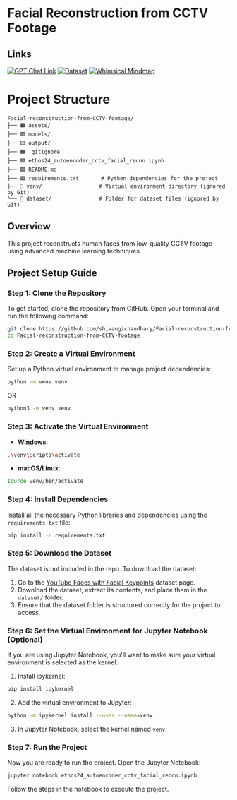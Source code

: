 # Facial Reconstruction from CCTV Footage

## Links

[![GPT Chat Link](https://img.shields.io/badge/GPT%20Chat-Link-00C853?style=for-the-badge&logo=openai&logoColor=white)](https://chatgpt.com/c/66eeaa71-58b0-8010-87bb-8816b1afb335)
[![Dataset](https://img.shields.io/badge/Kaggle-Dataset-1DA1F2?style=for-the-badge&logo=kaggle&logoColor=white)](https://www.kaggle.com/datasets/selfishgene/youtube-faces-with-facial-keypoints)
[![Whimsical Mindmap](https://img.shields.io/badge/Whimsical-Mindmap-FB8C00?style=for-the-badge&logo=whimsical&logoColor=white)](https://whimsical.com/ethos-24-iit-guwahati-4EKrywTGGDVYnw8zFqMWsW)


# Project Structure

```plaintext
Facial-reconstruction-from-CCTV-footage/
├── 🟫 assets/
├── 🟥 models/
├── 🟨 output/
├── 🟧 .gitignore           
├── 🟦 ethos24_autoencoder_cctv_facial_recon.ipynb   
├── 🟩 README.md   
├── 🟪 requirements.txt       # Python dependencies for the project
├── 🔴 venv/                  # Virtual environment directory (ignored by Git)
└── 🔴 dataset/               # Folder for dataset files (ignored by Git)
```


## Overview
This project reconstructs human faces from low-quality CCTV footage using advanced machine learning techniques.

## Project Setup Guide


### Step 1: Clone the Repository
To get started, clone the repository from GitHub. Open your terminal and run the following command:

```bash
git clone https://github.com/shivangichaudhary/Facial-reconstruction-from-CCTV-footage.git
cd Facial-reconstruction-from-CCTV-footage
```


### Step 2: Create a Virtual Environment
Set up a Python virtual environment to manage project dependencies:

```bash
python -m venv venv
```
OR
```bash
python3 -m venv venv
```


### Step 3: Activate the Virtual Environment
- **Windows**:
```bash
.\venv\Scripts\activate
```

- **macOS/Linux**:
```bash
source venv/bin/activate
```


### Step 4: Install Dependencies
Install all the necessary Python libraries and dependencies using the `requirements.txt` file:

```bash
pip install -r requirements.txt
```


### Step 5: Download the Dataset
The dataset is not included in the repo. To download the dataset:
1. Go to the [YouTube Faces with Facial Keypoints](https://www.kaggle.com/datasets/selfishgene/youtube-faces-with-facial-keypoints) dataset page.
2. Download the dataset, extract its contents, and place them in the `dataset/` folder.
3. Ensure that the dataset folder is structured correctly for the project to access.


### Step 6: Set the Virtual Environment for Jupyter Notebook (Optional)
If you are using Jupyter Notebook, you'll want to make sure your virtual environment is selected as the kernel:

1. Install ipykernel:
```bash
pip install ipykernel
```

2. Add the virtual environment to Jupyter:
```bash
python -m ipykernel install --user --name=venv
```

3. In Jupyter Notebook, select the kernel named `venv`.


### Step 7: Run the Project
Now you are ready to run the project. Open the Jupyter Notebook:

```bash
jupyter notebook ethos24_autoencoder_cctv_facial_recon.ipynb
```
Follow the steps in the notebook to execute the project.
